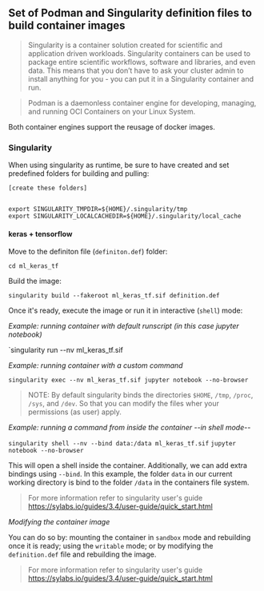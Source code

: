 ## Set of Podman and Singularity definition files to build container images

> Singularity is a container solution created for scientific and application driven workloads. Singularity containers can be used to package entire scientific workflows, software and libraries, and even data. This means that you don’t have to ask your cluster admin to install anything for you - you can put it in a Singularity container and run.

> Podman is a daemonless container engine for developing, managing, and running OCI Containers on your Linux System.

Both container engines support the reusage of docker images.

### Singularity

When using singularity as runtime, be sure to have created and set predefined folders for building and pulling:

```
[create these folders]


export SINGULARITY_TMPDIR=${HOME}/.singularity/tmp
export SINGULARITY_LOCALCACHEDIR=${HOME}/.singularity/local_cache
```

#### keras + tensorflow

Move to the definiton file (`definiton.def`) folder:

`cd ml_keras_tf`

Build the image:

`singularity build --fakeroot ml_keras_tf.sif definition.def`

Once it's ready, execute the image or run it in interactive (`shell`) mode:

*Example: running container with default runscript (in this case jupyter notebook)*

`singularity run --nv  ml_keras_tf.sif

*Example: running container with a custom command*

`singularity exec --nv ml_keras_tf.sif jupyter notebook --no-browser`

> NOTE: By default singularity binds the directories `$HOME`, `/tmp`, `/proc`, `/sys`, and `/dev`. So that you can modify the files wher your permissions (as user) apply.

*Example: running a command from inside the container --in shell mode--*

`singularity shell --nv --bind data:/data ml_keras_tf.sif`
`jupyter notebook --no-browser`

This will open a shell inside the container. Additionally, we can add extra bindings using `--bind`. In this example, the folder `data` in our current working directory is bind to the folder `/data` in the containers file system.

> For more information refer to singularity user's guide https://sylabs.io/guides/3.4/user-guide/quick_start.html

*Modifying the container image*

You can do so by: mounting the container in `sandbox` mode and rebuilding once it is ready; using the `writable` mode; or by modifying the `definition.def` file and rebuilding the image.

> For more information refer to singularity user's guide https://sylabs.io/guides/3.4/user-guide/quick_start.html

